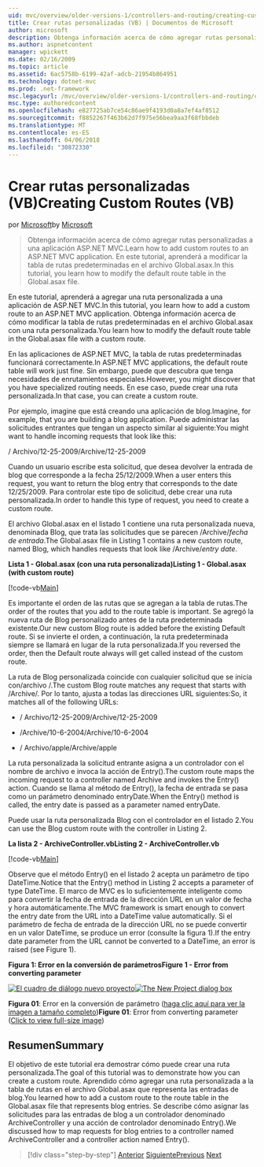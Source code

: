 ```yaml
---
uid: mvc/overview/older-versions-1/controllers-and-routing/creating-custom-routes-vb
title: Crear rutas personalizadas (VB) | Documentos de Microsoft
author: microsoft
description: Obtenga información acerca de cómo agregar rutas personalizadas a una aplicación ASP.NET MVC. En este tutorial, aprenderá a modificar la tabla de rutas predeterminadas en el archivo Global.asax.
ms.author: aspnetcontent
manager: wpickett
ms.date: 02/16/2009
ms.topic: article
ms.assetid: 6ac5758b-6199-42af-adcb-21954b864951
ms.technology: dotnet-mvc
ms.prod: .net-framework
msc.legacyurl: /mvc/overview/older-versions-1/controllers-and-routing/creating-custom-routes-vb
msc.type: authoredcontent
ms.openlocfilehash: e827725ab7ce54c86ae9f4193d0a8a7ef4af8512
ms.sourcegitcommit: f8852267f463b62d7f975e56bea9aa3f68fbbdeb
ms.translationtype: MT
ms.contentlocale: es-ES
ms.lasthandoff: 04/06/2018
ms.locfileid: "30872330"
---
```

<a name="creating-custom-routes-vb"></a><span data-ttu-id="dc06c-104">Crear rutas personalizadas (VB)</span><span class="sxs-lookup"><span data-stu-id="dc06c-104">Creating Custom Routes (VB)</span></span>
====================
<span data-ttu-id="dc06c-105">por [Microsoft](https://github.com/microsoft)</span><span class="sxs-lookup"><span data-stu-id="dc06c-105">by [Microsoft](https://github.com/microsoft)</span></span>

> <span data-ttu-id="dc06c-106">Obtenga información acerca de cómo agregar rutas personalizadas a una aplicación ASP.NET MVC.</span><span class="sxs-lookup"><span data-stu-id="dc06c-106">Learn how to add custom routes to an ASP.NET MVC application.</span></span> <span data-ttu-id="dc06c-107">En este tutorial, aprenderá a modificar la tabla de rutas predeterminadas en el archivo Global.asax.</span><span class="sxs-lookup"><span data-stu-id="dc06c-107">In this tutorial, you learn how to modify the default route table in the Global.asax file.</span></span>


<span data-ttu-id="dc06c-108">En este tutorial, aprenderá a agregar una ruta personalizada a una aplicación de ASP.NET MVC.</span><span class="sxs-lookup"><span data-stu-id="dc06c-108">In this tutorial, you learn how to add a custom route to an ASP.NET MVC application.</span></span> <span data-ttu-id="dc06c-109">Obtenga información acerca de cómo modificar la tabla de rutas predeterminadas en el archivo Global.asax con una ruta personalizada.</span><span class="sxs-lookup"><span data-stu-id="dc06c-109">You learn how to modify the default route table in the Global.asax file with a custom route.</span></span>

<span data-ttu-id="dc06c-110">En las aplicaciones de ASP.NET MVC, la tabla de rutas predeterminadas funcionará correctamente.</span><span class="sxs-lookup"><span data-stu-id="dc06c-110">In ASP.NET MVC applications, the default route table will work just fine.</span></span> <span data-ttu-id="dc06c-111">Sin embargo, puede que descubra que tenga necesidades de enrutamientos especiales.</span><span class="sxs-lookup"><span data-stu-id="dc06c-111">However, you might discover that you have specialized routing needs.</span></span> <span data-ttu-id="dc06c-112">En ese caso, puede crear una ruta personalizada.</span><span class="sxs-lookup"><span data-stu-id="dc06c-112">In that case, you can create a custom route.</span></span>

<span data-ttu-id="dc06c-113">Por ejemplo, imagine que está creando una aplicación de blog.</span><span class="sxs-lookup"><span data-stu-id="dc06c-113">Imagine, for example, that you are building a blog application.</span></span> <span data-ttu-id="dc06c-114">Puede administrar las solicitudes entrantes que tengan un aspecto similar al siguiente:</span><span class="sxs-lookup"><span data-stu-id="dc06c-114">You might want to handle incoming requests that look like this:</span></span>

<span data-ttu-id="dc06c-115">/ Archivo/12-25-2009</span><span class="sxs-lookup"><span data-stu-id="dc06c-115">/Archive/12-25-2009</span></span>

<span data-ttu-id="dc06c-116">Cuando un usuario escribe esta solicitud, que desea devolver la entrada de blog que corresponde a la fecha 25/12/2009.</span><span class="sxs-lookup"><span data-stu-id="dc06c-116">When a user enters this request, you want to return the blog entry that corresponds to the date 12/25/2009.</span></span> <span data-ttu-id="dc06c-117">Para controlar este tipo de solicitud, debe crear una ruta personalizada.</span><span class="sxs-lookup"><span data-stu-id="dc06c-117">In order to handle this type of request, you need to create a custom route.</span></span>

<span data-ttu-id="dc06c-118">El archivo Global.asax en el listado 1 contiene una ruta personalizada nueva, denominada Blog, que trata las solicitudes que se parecen /Archive/*fecha de entrada*.</span><span class="sxs-lookup"><span data-stu-id="dc06c-118">The Global.asax file in Listing 1 contains a new custom route, named Blog, which handles requests that look like /Archive/*entry date*.</span></span>

<span data-ttu-id="dc06c-119">**Lista 1 - Global.asax (con una ruta personalizada)**</span><span class="sxs-lookup"><span data-stu-id="dc06c-119">**Listing 1 - Global.asax (with custom route)**</span></span>

[!code-vb[Main](creating-custom-routes-vb/samples/sample1.vb)]

<span data-ttu-id="dc06c-120">Es importante el orden de las rutas que se agregan a la tabla de rutas.</span><span class="sxs-lookup"><span data-stu-id="dc06c-120">The order of the routes that you add to the route table is important.</span></span> <span data-ttu-id="dc06c-121">Se agregó la nueva ruta de Blog personalizado antes de la ruta predeterminada existente.</span><span class="sxs-lookup"><span data-stu-id="dc06c-121">Our new custom Blog route is added before the existing Default route.</span></span> <span data-ttu-id="dc06c-122">Si se invierte el orden, a continuación, la ruta predeterminada siempre se llamará en lugar de la ruta personalizada.</span><span class="sxs-lookup"><span data-stu-id="dc06c-122">If you reversed the order, then the Default route always will get called instead of the custom route.</span></span>

<span data-ttu-id="dc06c-123">La ruta de Blog personalizada coincide con cualquier solicitud que se inicia con/archivo /.</span><span class="sxs-lookup"><span data-stu-id="dc06c-123">The custom Blog route matches any request that starts with /Archive/.</span></span> <span data-ttu-id="dc06c-124">Por lo tanto, ajusta a todas las direcciones URL siguientes:</span><span class="sxs-lookup"><span data-stu-id="dc06c-124">So, it matches all of the following URLs:</span></span>

- <span data-ttu-id="dc06c-125">/ Archivo/12-25-2009</span><span class="sxs-lookup"><span data-stu-id="dc06c-125">/Archive/12-25-2009</span></span>

- <span data-ttu-id="dc06c-126">/Archive/10-6-2004</span><span class="sxs-lookup"><span data-stu-id="dc06c-126">/Archive/10-6-2004</span></span>

- <span data-ttu-id="dc06c-127">/ Archivo/apple</span><span class="sxs-lookup"><span data-stu-id="dc06c-127">/Archive/apple</span></span>

<span data-ttu-id="dc06c-128">La ruta personalizada la solicitud entrante asigna a un controlador con el nombre de archivo e invoca la acción de Entry().</span><span class="sxs-lookup"><span data-stu-id="dc06c-128">The custom route maps the incoming request to a controller named Archive and invokes the Entry() action.</span></span> <span data-ttu-id="dc06c-129">Cuando se llama al método de Entry(), la fecha de entrada se pasa como un parámetro denominado entryDate.</span><span class="sxs-lookup"><span data-stu-id="dc06c-129">When the Entry() method is called, the entry date is passed as a parameter named entryDate.</span></span>

<span data-ttu-id="dc06c-130">Puede usar la ruta personalizada Blog con el controlador en el listado 2.</span><span class="sxs-lookup"><span data-stu-id="dc06c-130">You can use the Blog custom route with the controller in Listing 2.</span></span>

<span data-ttu-id="dc06c-131">**La lista 2 - ArchiveController.vb**</span><span class="sxs-lookup"><span data-stu-id="dc06c-131">**Listing 2 - ArchiveController.vb**</span></span>

[!code-vb[Main](creating-custom-routes-vb/samples/sample2.vb)]

<span data-ttu-id="dc06c-132">Observe que el método Entry() en el listado 2 acepta un parámetro de tipo DateTime.</span><span class="sxs-lookup"><span data-stu-id="dc06c-132">Notice that the Entry() method in Listing 2 accepts a parameter of type DateTime.</span></span> <span data-ttu-id="dc06c-133">El marco de MVC es lo suficientemente inteligente como para convertir la fecha de entrada de la dirección URL en un valor de fecha y hora automáticamente.</span><span class="sxs-lookup"><span data-stu-id="dc06c-133">The MVC framework is smart enough to convert the entry date from the URL into a DateTime value automatically.</span></span> <span data-ttu-id="dc06c-134">Si el parámetro de fecha de entrada de la dirección URL no se puede convertir en un valor DateTime, se produce un error (consulte la figura 1).</span><span class="sxs-lookup"><span data-stu-id="dc06c-134">If the entry date parameter from the URL cannot be converted to a DateTime, an error is raised (see Figure 1).</span></span>

<span data-ttu-id="dc06c-135">**Figura 1: Error en la conversión de parámetros**</span><span class="sxs-lookup"><span data-stu-id="dc06c-135">**Figure 1 - Error from converting parameter**</span></span>


<span data-ttu-id="dc06c-136">[![El cuadro de diálogo nuevo proyecto](creating-custom-routes-vb/_static/image1.jpg)](creating-custom-routes-vb/_static/image1.png)</span><span class="sxs-lookup"><span data-stu-id="dc06c-136">[![The New Project dialog box](creating-custom-routes-vb/_static/image1.jpg)](creating-custom-routes-vb/_static/image1.png)</span></span>

<span data-ttu-id="dc06c-137">**Figura 01**: Error en la conversión de parámetro ([haga clic aquí para ver la imagen a tamaño completo](creating-custom-routes-vb/_static/image2.png))</span><span class="sxs-lookup"><span data-stu-id="dc06c-137">**Figure 01**: Error from converting parameter ([Click to view full-size image](creating-custom-routes-vb/_static/image2.png))</span></span>


## <a name="summary"></a><span data-ttu-id="dc06c-138">Resumen</span><span class="sxs-lookup"><span data-stu-id="dc06c-138">Summary</span></span>

<span data-ttu-id="dc06c-139">El objetivo de este tutorial era demostrar cómo puede crear una ruta personalizada.</span><span class="sxs-lookup"><span data-stu-id="dc06c-139">The goal of this tutorial was to demonstrate how you can create a custom route.</span></span> <span data-ttu-id="dc06c-140">Aprendido cómo agregar una ruta personalizada a la tabla de rutas en el archivo Global.asax que representa las entradas de blog.</span><span class="sxs-lookup"><span data-stu-id="dc06c-140">You learned how to add a custom route to the route table in the Global.asax file that represents blog entries.</span></span> <span data-ttu-id="dc06c-141">Se describe cómo asignar las solicitudes para las entradas de blog a un controlador denominado ArchiveController y una acción de controlador denominado Entry().</span><span class="sxs-lookup"><span data-stu-id="dc06c-141">We discussed how to map requests for blog entries to a controller named ArchiveController and a controller action named Entry().</span></span>

> [!div class="step-by-step"]
> <span data-ttu-id="dc06c-142">[Anterior](asp-net-mvc-controller-overview-vb.md)
> [Siguiente](creating-a-route-constraint-vb.md)</span><span class="sxs-lookup"><span data-stu-id="dc06c-142">[Previous](asp-net-mvc-controller-overview-vb.md)
[Next](creating-a-route-constraint-vb.md)</span></span>
